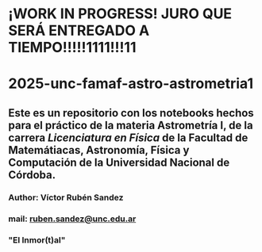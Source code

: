 # ¡WORK IN PROGRESS! JURO QUE SERÁ ENTREGADO A TIEMPO!!!!!1111!!!11

# 2025-unc-famaf-astro-astrometria1

## Este es un repositorio con los notebooks hechos para el práctico de la materia **Astrometría I**, de la carrera _Licenciatura en Física_ de la Facultad de Matemátiacas, Astronomía, Física y Computación de la Universidad Nacional de Córdoba.

### Author: Víctor Rubén Sandez
### mail: ruben.sandez@unc.edu.ar
### "El Inmor(t)al"
